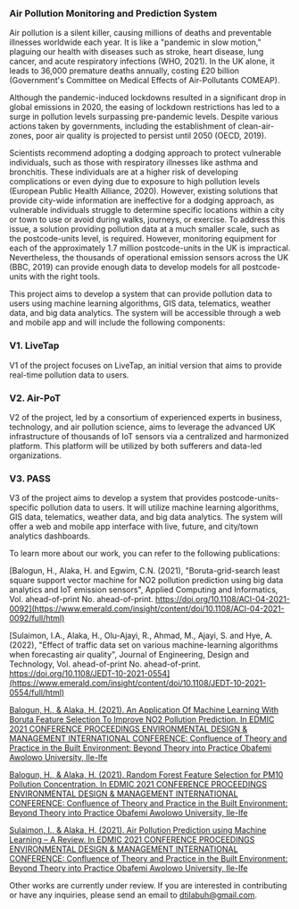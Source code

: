 ### Air Pollution Monitoring and Prediction System

Air pollution is a silent killer, causing millions of deaths and preventable illnesses worldwide each year. It is like a "pandemic in slow motion," plaguing our health with diseases such as stroke, heart disease, lung cancer, and acute respiratory infections (WHO, 2021). In the UK alone, it leads to 36,000 premature deaths annually, costing £20 billion (Government's Committee on Medical Effects of Air-Pollutants COMEAP).

Although the pandemic-induced lockdowns resulted in a significant drop in global emissions in 2020, the easing of lockdown restrictions has led to a surge in pollution levels surpassing pre-pandemic levels. Despite various actions taken by governments, including the establishment of clean-air-zones, poor air quality is projected to persist until 2050 (OECD, 2019).

Scientists recommend adopting a dodging approach to protect vulnerable individuals, such as those with respiratory illnesses like asthma and bronchitis. These individuals are at a higher risk of developing complications or even dying due to exposure to high pollution levels (European Public Health Alliance, 2020). However, existing solutions that provide city-wide information are ineffective for a dodging approach, as vulnerable individuals struggle to determine specific locations within a city or town to use or avoid during walks, journeys, or exercise. To address this issue, a solution providing pollution data at a much smaller scale, such as the postcode-units level, is required. However, monitoring equipment for each of the approximately 1.7 million postcode-units in the UK is impractical. Nevertheless, the thousands of operational emission sensors across the UK (BBC, 2019) can provide enough data to develop models for all postcode-units with the right tools.

This project aims to develop a system that can provide pollution data to users using machine learning algorithms, GIS data, telematics, weather data, and big data analytics. The system will be accessible through a web and mobile app and will include the following components:

### V1. LiveTap

V1 of the project focuses on LiveTap, an initial version that aims to provide real-time pollution data to users.

### V2. Air-PoT

V2 of the project, led by a consortium of experienced experts in business, technology, and air pollution science, aims to leverage the advanced UK infrastructure of thousands of IoT sensors via a centralized and harmonized platform. This platform will be utilized by both sufferers and data-led organizations.

### V3. PASS

V3 of the project aims to develop a system that provides postcode-units-specific pollution data to users. It will utilize machine learning algorithms, GIS data, telematics, weather data, and big data analytics. The system will offer a web and mobile app interface with live, future, and city/town analytics dashboards.

To learn more about our work, you can refer to the following publications:

[Balogun, H., Alaka, H. and Egwim, C.N. (2021), "Boruta-grid-search least square support vector machine for NO2 pollution prediction using big data analytics and IoT emission sensors", Applied Computing and Informatics, Vol. ahead-of-print No. ahead-of-print. https://doi.org/10.1108/ACI-04-2021-0092](https://www.emerald.com/insight/content/doi/10.1108/ACI-04-2021-0092/full/html)

[Sulaimon, I.A., Alaka, H., Olu-Ajayi, R., Ahmad, M., Ajayi, S. and Hye, A. (2022), "Effect of traffic data set on various machine-learning algorithms when forecasting air quality", Journal of Engineering, Design and Technology, Vol. ahead-of-print No. ahead-of-print. https://doi.org/10.1108/JEDT-10-2021-0554](https://www.emerald.com/insight/content/doi/10.1108/JEDT-10-2021-0554/full/html)

[Balogun, H., & Alaka, H. (2021). An Application Of Machine Learning With Boruta Feature Selection To Improve NO2 Pollution Prediction. In EDMIC 2021 CONFERENCE PROCEEDINGS ENVIRONMENTAL DESIGN & MANAGEMENT INTERNATIONAL CONFERENCE: Confluence of Theory and Practice in the Built Environment: Beyond Theory into Practice Obafemi Awolowo University, Ile-Ife](https://researchprofiles.herts.ac.uk/portal/en/publications/an-application-of-machine-learning-with-boruta-feature-selection-to-improve-no2-pollution-prediction(37c7b8e5-061d-4eda-9dd7-50af3f7510f3).html)

[Balogun, H., & Alaka, H. (2021). Random Forest Feature Selection for PM10 Pollution Concentration. In EDMIC 2021 CONFERENCE PROCEEDINGS ENVIRONMENTAL DESIGN & MANAGEMENT INTERNATIONAL CONFERENCE: Confluence of Theory and Practice in the Built Environment: Beyond Theory into Practice Obafemi Awolowo University, Ile-Ife](https://researchprofiles.herts.ac.uk/portal/en/publications/random-forest-feature-selection-for-pm10-pollution-concentration(8f7f5ec8-666d-4154-a587-1d545d3da481).html)

[Sulaimon, I., & Alaka, H. (2021). Air Pollution Prediction using Machine Learning – A Review. In EDMIC 2021 CONFERENCE PROCEEDINGS ENVIRONMENTAL DESIGN & MANAGEMENT INTERNATIONAL CONFERENCE: Confluence of Theory and Practice in the Built Environment: Beyond Theory into Practice Obafemi Awolowo University, Ile-Ife](https://researchprofiles.herts.ac.uk/portal/en/publications/air-pollution-prediction-using-machine-learning--a-review(66a033c0-3a9a-41b8-9887-cfa2cf048cdf).html)

Other works are currently under review. If you are interested in contributing or have any inquiries, please send an email to dtilabuh@gmail.com.
